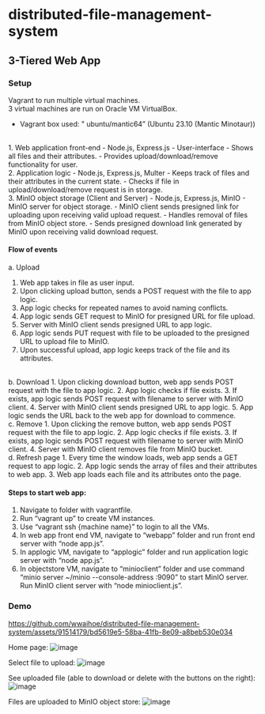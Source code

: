# distributed-file-management-system
## 3-Tiered Web App
### Setup
Vagrant to run multiple virtual machines.
<br>
3 virtual machines are run on Oracle VM VirtualBox.
-	Vagrant box used: " ubuntu/mantic64” (Ubuntu 23.10 (Mantic Minotaur))
<br>
1. Web application front-end
- Node.js, Express.js
-	User-interface
    -	Shows all files and their attributes.
    -	Provides upload/download/remove functionality for user.
<br>
2. Application logic
-	Node.js, Express.js, Multer
-	Keeps track of files and their attributes in the current state.
-	Checks if file in upload/download/remove request is in storage.
<br>
3. MinIO object storage (Client and Server)
-	Node.js, Express.js, MinIO
-	MinIO server for object storage.
-	MinIO client sends presigned link for uploading upon receiving valid upload request.
-	Handles removal of files from MinIO object store.
-	Sends presigned download link generated by MinIO upon receiving valid download request.

#### Flow of events
a.	Upload  
1.	Web app takes in file as user input.
2.	Upon clicking upload button, sends a POST request with the file to app logic.
3.	App logic checks for repeated names to avoid naming conflicts.
4.	App logic sends GET request to MinIO for presigned URL for file upload.
5.	Server with MinIO client sends presigned URL to app logic.
6.	App logic sends PUT request with file to be uploaded to the presigned URL to upload file to MinIO.
7.	Upon successful upload, app logic keeps track of the file and its attributes.
<br>
b.	Download
1.	Upon clicking download button, web app sends POST request with the file to app logic.
2.	App logic checks if file exists.
3.	If exists, app logic sends POST request with filename to server with MinIO client.
4.	 Server with MinIO client sends presigned URL to app logic.
5.	App logic sends the URL back to the web app for download to commence.
<br>
c.	Remove
1.	Upon clicking the remove button, web app sends POST request with the file to app logic.
2.	App logic checks if file exists.
3.	If exists, app logic sends POST request with filename to server with MinIO client.
4.	Server with MinIO client removes file from MinIO bucket.
<br>
d.	Refresh page
1.	Every time the window loads, web app sends a GET request to app logic.
2.	App logic sends the array of files and their attributes to web app.
3.	Web app loads each file and its attributes onto the page.

#### Steps to start web app:
1.	Navigate to folder with vagrantfile.
2.	Run “vagrant up” to create VM instances.
3.	Use “vagrant ssh {machine name}” to login to all the VMs.
4.	In web app front end VM, navigate to “webapp” folder and run front end server with “node app.js”.
5.	In applogic VM, navigate to “applogic” folder and run application logic server with “node app.js”.
6.	In objectstore VM, navigate to “minioclient” folder and use command “minio server ~/minio --console-address :9090” to start MinIO server. Run MinIO client server with “node minioclient.js”.

### Demo
https://github.com/wwaihoe/distributed-file-management-system/assets/91514179/bd5619e5-58ba-41fb-8e09-a8beb530e034

Home page:
![image](https://github.com/wwaihoe/distributed-file-management-system/assets/91514179/4b37be05-be4b-48e9-9ad7-021c7c91075d)

Select file to upload:
![image](https://github.com/wwaihoe/distributed-file-management-system/assets/91514179/c7c4d9da-24da-4735-9d2a-de419494c4f4)

See uploaded file (able to download or delete with the buttons on the right):
![image](https://github.com/wwaihoe/distributed-file-management-system/assets/91514179/07dc728f-b7a6-44dc-8f24-77a629f174e1)
 
Files are uploaded to MinIO object store:
![image](https://github.com/wwaihoe/distributed-file-management-system/assets/91514179/43687622-d8ba-4c8b-ad2a-b14a8544edc0)
 
